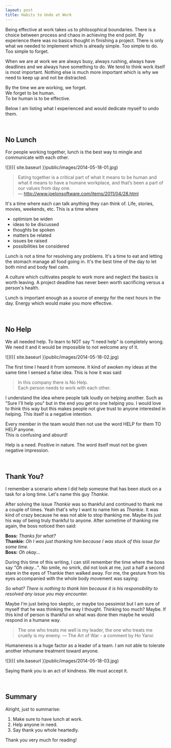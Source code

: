 ```yaml
---
layout: post
title: Habits to Undo at Work
---
```


Being effective at work takes us to philosophical boundaries. There is a choice between process and chaos in achieving the end point. By experience there was no basics thought in finishing a project. There is only what we needed to implement which is already simple. Too simple to do. Too simple to forget.

When we are at work we are always busy, always rushing, always have deadlines and we always have something to do. We tend to think work itself is most important. Nothing else is much more important which is why we need to keep up and not be distracted.

By the time we are working, we forget.  
We forget to be human.  
To be human is to be effective.

Below I am listing what I experienced and would dedicate myself to undo them.

<br/>

## No Lunch

For people working together, lunch is the best way to mingle and communicate with each other.

![]({{ site.baseurl }}public/images/2014-05-18-01.jpg)

> Eating together is a critical part of what it means to be human and what it means to have a humane workplace, and that’s been a part of our values from day one.  
> — http://www.joelonsoftware.com/items/2011/04/28.html

It's a time where each can talk anything they can think of. Life, stories, movies, weekends, etc. This is a time where

- optimism be widen
- ideas to be discussed
- thoughts be spoken
- matters be related
- issues be raised
- possibilities be considered

Lunch is not a time for resolving any problems. It's a time to eat and letting the stomach manage all food going in. It's the best time of the day to let both mind and body feel calm.

A culture which cultivates people to work more and neglect the basics is worth leaving. A project deadline has never been worth sacrificing versus a person's health.

Lunch is important enough as a source of energy for the next hours in the day. Energy which would make you more effective.

<br/>

## No Help

We all needed help. To learn to NOT say "I need help" is completely wrong. We need it and it would be impossible to not welcome any of it.

![]({{ site.baseurl }}public/images/2014-05-18-02.jpg)

The first time I heard it from someone. It kind of awoken my ideas at the same time I sensed a false idea. This is how it was said

> In this company there is No Help.  
> Each person needs to work with each other.

I understand the idea where people talk loudly on helping another. Such as "Sure I'll help you" but in the end you get no one helping you. I would love to think this way but this makes people not give trust to anyone interested in helping. This itself is a negative intention.

Every member in the team would then not use the word HELP for them TO HELP anyone.  
This is confusing and absurd!

Help is a need. Positive in nature. The word itself must not be given negative impression.

<br/>

## Thank You?

I remember a scenario where I did help someone that has been stuck on a task for a long time. Let's name this guy _Thankie_.

After solving the issue _Thankie_ was so thankful and continued to thank me a couple of times. Yeah that's why I want to name him as _Thankie_. It was kind of crazy because he was not able to stop thanking me. Maybe its just his way of being truly thankful to anyone. After sometime of thanking me again, the boss noticed then said:

__Boss:__ _Thanks for what?_  
__Thankie:__ _Oh I was just thanking him because I was stuck of this issue for some time._  
__Boss:__ _Oh okay..._

During this time of this writing, I can still remember the time where the boss say _"Oh okay..."_. No smile, no smirk, did not look at me, just a half a second stare in the eyes of Thankie then walked away. For me, the gesture from his eyes accompanied with the whole body movement was saying:

_So what? There is nothing to thank him because it is his responsibility
to resolved any issue you may encounter._

Maybe I'm just being too skeptic, or maybe too pessimist but I am sure of myself that he was thinking the way I thought. Thinking too much? Maybe. If this kind of person is thankful on what was done then maybe he would respond in a humane way.

> The one who treats me well is my leader, the one who treats me cruelly is my enemy. — The Art of War - a comment by Ho Yanxi

Humaneness is a huge factor as a leader of a team. I am not able to tolerate another inhumane treatment toward anyone.

![]({{ site.baseurl }}public/images/2014-05-18-03.jpg)

Saying thank you is an act of kindness. We must accept it.

<br/>

## Summary

Alright, just to summarise:

1. Make sure to have lunch at work.
2. Help anyone in need.
3. Say thank you whole heartedly.

Thank you very much for reading!
